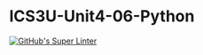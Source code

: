 # ICS3U-Unit4-06-Python

[![GitHub's Super Linter](https://github.com/michael-clermont1/ICS3U-Unit4-06-Python/workflows/GitHub's%20Super%20Linter/badge.svg)](https://github.com/michael-clermont1/ICS3U-Unit4-06-Python/actions)
